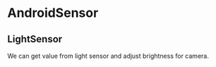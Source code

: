 # AndroidSensor

## LightSensor

We can get value from light sensor and adjust brightness for camera.


